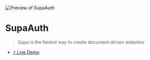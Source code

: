 ![Preview of SupaAuth](https://raw.githubusercontent.com/zackha/supaAuth/main/supaAuth.png)

# SupaAuth

> Supa is the fastest way to create document-driven websites.

- [⚡️ Live Demo](supaauth.netlify.app/)
